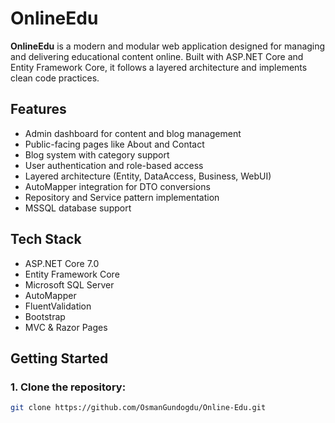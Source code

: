 # OnlineEdu

**OnlineEdu** is a modern and modular web application designed for managing and delivering educational content online. Built with ASP.NET Core and Entity Framework Core, it follows a layered architecture and implements clean code practices.

## Features

- Admin dashboard for content and blog management
- Public-facing pages like About and Contact
- Blog system with category support
- User authentication and role-based access
- Layered architecture (Entity, DataAccess, Business, WebUI)
- AutoMapper integration for DTO conversions
- Repository and Service pattern implementation
- MSSQL database support

## Tech Stack

- ASP.NET Core 7.0
- Entity Framework Core
- Microsoft SQL Server
- AutoMapper
- FluentValidation
- Bootstrap
- MVC & Razor Pages

## Getting Started

### 1. Clone the repository:

```bash
git clone https://github.com/OsmanGundogdu/Online-Edu.git
